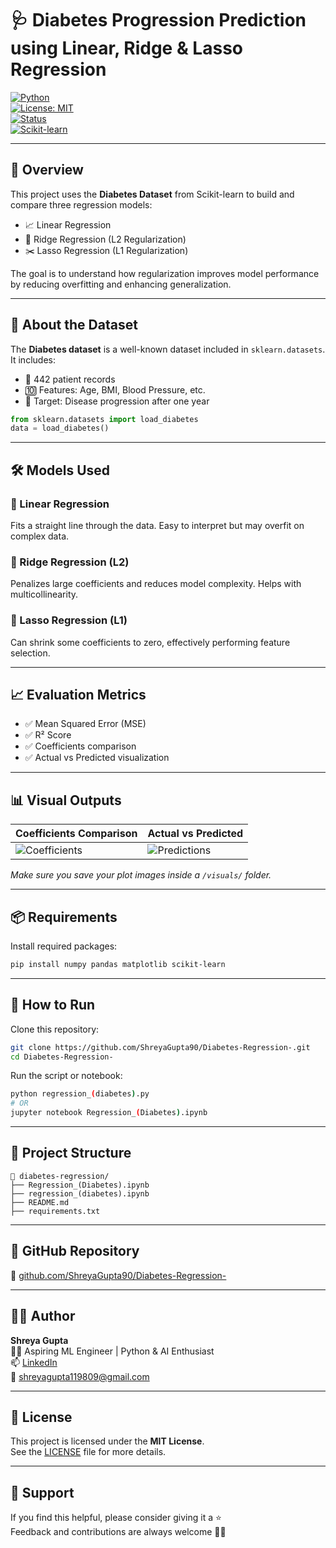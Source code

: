 # 🩺 Diabetes Progression Prediction using Linear, Ridge & Lasso Regression

[![Python](https://img.shields.io/badge/Python-3.10-blue?logo=python)](https://www.python.org/)  
[![License: MIT](https://img.shields.io/badge/License-MIT-yellow.svg)](https://opensource.org/licenses/MIT)  
[![Status](https://img.shields.io/badge/Status-Completed-brightgreen.svg)]()  
[![Scikit-learn](https://img.shields.io/badge/Scikit--Learn-Regression-orange?logo=scikit-learn)](https://scikit-learn.org/)

---

## 📘 Overview

This project uses the **Diabetes Dataset** from Scikit-learn to build and compare three regression models:

- 📈 Linear Regression  
- 🧩 Ridge Regression (L2 Regularization)  
- ✂️ Lasso Regression (L1 Regularization)  

The goal is to understand how regularization improves model performance by reducing overfitting and enhancing generalization.

---

## 🧠 About the Dataset

The **Diabetes dataset** is a well-known dataset included in `sklearn.datasets`.  
It includes:

- 🧬 442 patient records  
- 🔟 Features: Age, BMI, Blood Pressure, etc.  
- 🎯 Target: Disease progression after one year

```python
from sklearn.datasets import load_diabetes
data = load_diabetes()
```

---

## 🛠️ Models Used

### 🔹 Linear Regression  
Fits a straight line through the data. Easy to interpret but may overfit on complex data.

### 🔹 Ridge Regression (L2)  
Penalizes large coefficients and reduces model complexity. Helps with multicollinearity.

### 🔹 Lasso Regression (L1)  
Can shrink some coefficients to zero, effectively performing feature selection.

---

## 📈 Evaluation Metrics

- ✅ Mean Squared Error (MSE)  
- ✅ R² Score  
- ✅ Coefficients comparison  
- ✅ Actual vs Predicted visualization

---

## 📊 Visual Outputs

| Coefficients Comparison | Actual vs Predicted |
|-------------------------|---------------------|
| ![Coefficients](./visuals/coefficients_plot.png) | ![Predictions](./visuals/prediction_plot.png) |

*Make sure you save your plot images inside a `/visuals/` folder.*

---

## 📦 Requirements

Install required packages:

```bash
pip install numpy pandas matplotlib scikit-learn
```

---

## 🚀 How to Run

Clone this repository:

```bash
git clone https://github.com/ShreyaGupta90/Diabetes-Regression-.git
cd Diabetes-Regression-
```

Run the script or notebook:

```bash
python regression_(diabetes).py
# OR
jupyter notebook Regression_(Diabetes).ipynb
```

---

## 📂 Project Structure

```
📁 diabetes-regression/
├── Regression_(Diabetes).ipynb
├── regression_(diabetes).ipynb
├── README.md
├── requirements.txt
```

---

## 🔗 GitHub Repository

🔗 [github.com/ShreyaGupta90/Diabetes-Regression-](https://github.com/ShreyaGupta90/Diabetes-Regression-)  

---

## 🙋‍♀️ Author

**Shreya Gupta**  
👩‍💻 Aspiring ML Engineer | Python & AI Enthusiast  
📫 [LinkedIn](https://www.linkedin.com/in/shreya-gupta-2a6a292ab)  
📧 [shreyagupta119809@gmail.com](mailto:shreyagupta119809@gmail.com)

---

## 📄 License

This project is licensed under the **MIT License**.  
See the [LICENSE](./LICENSE) file for more details.

---

## 🌟 Support

If you find this helpful, please consider giving it a ⭐  
Feedback and contributions are always welcome 💬✨
